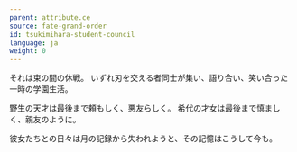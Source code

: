 ```yaml
---
parent: attribute.ce
source: fate-grand-order
id: tsukimihara-student-council
language: ja
weight: 0
---
```


それは束の間の休戦。
いずれ刃を交える者同士が集い、語り合い、笑い合った一時の学園生活。

野生の天才は最後まで頼もしく、悪友らしく。
希代の才女は最後まで慎ましく、親友のように。

彼女たちとの日々は月の記録から失われようと、その記憶はこうして今も。
